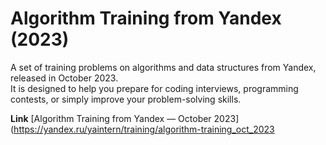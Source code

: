 # Algorithm Training from Yandex (2023)

A set of training problems on algorithms and data structures from Yandex, released in October 2023.  
It is designed to help you prepare for coding interviews, programming contests, or simply improve your problem-solving skills.

**Link**
[Algorithm Training from Yandex — October 2023](https://yandex.ru/yaintern/training/algorithm-training_oct_2023
